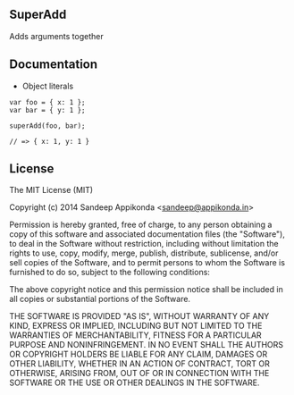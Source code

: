 ## SuperAdd

Adds arguments together

## Documentation

- Object literals
```
var foo = { x: 1 };
var bar = { y: 1 };

superAdd(foo, bar);

// => { x: 1, y: 1 }
```

## License

The MIT License (MIT)

Copyright (c) 2014 Sandeep Appikonda &lt;sandeep@appikonda.in&gt;

Permission is hereby granted, free of charge, to any person obtaining a copy
of this software and associated documentation files (the "Software"), to deal
in the Software without restriction, including without limitation the rights
to use, copy, modify, merge, publish, distribute, sublicense, and/or sell
copies of the Software, and to permit persons to whom the Software is
furnished to do so, subject to the following conditions:

The above copyright notice and this permission notice shall be included in all
copies or substantial portions of the Software.

THE SOFTWARE IS PROVIDED "AS IS", WITHOUT WARRANTY OF ANY KIND, EXPRESS OR
IMPLIED, INCLUDING BUT NOT LIMITED TO THE WARRANTIES OF MERCHANTABILITY,
FITNESS FOR A PARTICULAR PURPOSE AND NONINFRINGEMENT. IN NO EVENT SHALL THE
AUTHORS OR COPYRIGHT HOLDERS BE LIABLE FOR ANY CLAIM, DAMAGES OR OTHER
LIABILITY, WHETHER IN AN ACTION OF CONTRACT, TORT OR OTHERWISE, ARISING FROM,
OUT OF OR IN CONNECTION WITH THE SOFTWARE OR THE USE OR OTHER DEALINGS IN THE
SOFTWARE.
